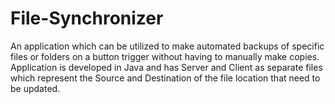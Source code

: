 # File-Synchronizer
An application which can be utilized to make automated backups of specific files or folders on a button trigger without having to manually make copies. Application is developed in Java and has Server and Client as separate files which represent the Source and Destination of the file location that need to be updated.
